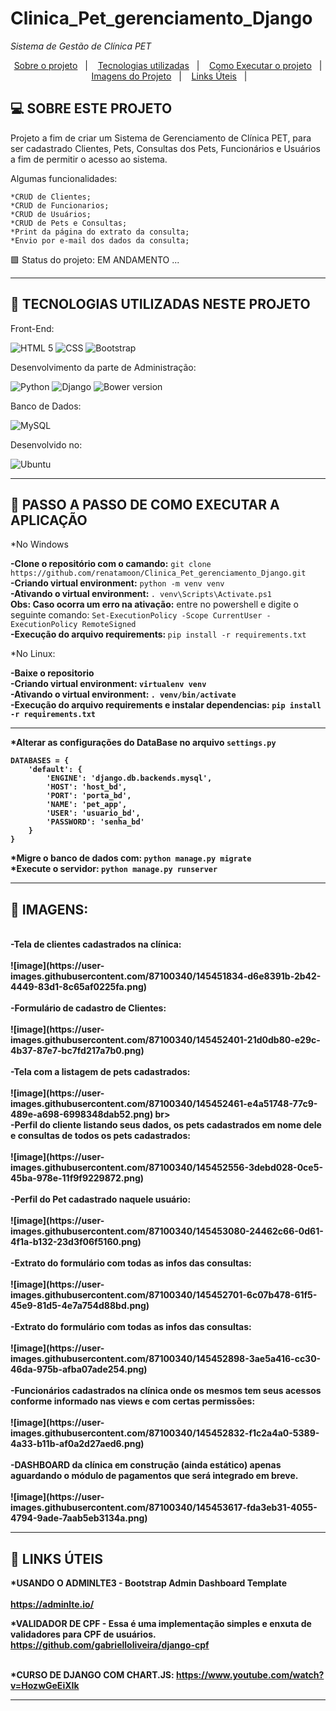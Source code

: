 # Clinica_Pet_gerenciamento_Django
<i>Sistema de Gestão de Clínica PET</i>

<p align="center">
  <a href="#projeto">Sobre o projeto</a>&nbsp;&nbsp;&nbsp;|&nbsp;&nbsp;&nbsp;
  <a href="#tecnologias">Tecnologias utilizadas</a>&nbsp;&nbsp;&nbsp;|&nbsp;&nbsp;&nbsp;
  <a href="#instalacao">Como Executar o projeto</a>&nbsp;&nbsp;&nbsp;|&nbsp;&nbsp;&nbsp; 
  <a href="#imagens">Imagens do Projeto</a>&nbsp;&nbsp;&nbsp;|&nbsp;&nbsp;&nbsp; 
  <a href="#links_apps">Links Úteis</a>&nbsp;&nbsp;&nbsp;|&nbsp;&nbsp;&nbsp;
 
</p>

## <a id="projeto"> 💻 SOBRE ESTE PROJETO </a>

Projeto a fim de criar um Sistema de Gerenciamento de Clínica PET, para ser cadastrado Clientes,
Pets, Consultas dos Pets, Funcionários e Usuários a fim de permitir o acesso ao sistema.

Algumas funcionalidades:

    *CRUD de Clientes;
    *CRUD de Funcionarios;
    *CRUD de Usuários;
    *CRUD de Pets e Consultas;
    *Print da página do extrato da consulta;
    *Envio por e-mail dos dados da consulta;

🟩 Status do projeto: EM ANDAMENTO ... <br>

<hr>
  
  ## <a id="tecnologias"> 🧪 TECNOLOGIAS UTILIZADAS NESTE PROJETO </a>

Front-End:

![HTML 5](https://img.shields.io/badge/HTML5-E34F26?style=for-the-badge&logo=html5&logoColor=white)
![CSS](https://img.shields.io/badge/CSS3-1572B6?style=for-the-badge&logo=css3&logoColor=white)
![Bootstrap](https://img.shields.io/badge/Bootstrap-563D7C?style=for-the-badge&logo=bootstrap&logoColor=white)

Desenvolvimento da parte de Administração:

![Python](https://img.shields.io/badge/Python-3776AB?style=for-the-badge&logo=python&logoColor=white)
![Django](https://img.shields.io/badge/Django-092E20?style=for-the-badge&logo=django&logoColor=green)
![Bower version](https://img.shields.io/bower/v/adminlte.svg)

Banco de Dados:

![MySQL](https://img.shields.io/badge/MySQL-00000F?style=for-the-badge&logo=mysql&logoColor=white)

Desenvolvido no:

![Ubuntu](https://img.shields.io/badge/Ubuntu-E95420?style=for-the-badge&logo=ubuntu&logoColor=white)

<hr>

## <a id="instalacao"> 🔴 PASSO A PASSO DE COMO EXECUTAR A APLICAÇÃO </a> 

*No Windows

<b>-Clone o repositório com o camando:</b> `git clone https://github.com/renatamoon/Clinica_Pet_gerenciamento_Django.git` <br>
<b>-Criando virtual environment:</b> `python -m venv venv`<br>
<b>-Ativando o virtual environment: </b>`. venv\Scripts\Activate.ps1`<br>
<b>Obs: Caso ocorra um erro na ativação:</b> entre no powershell e digite o seguinte comando: `Set-ExecutionPolicy -Scope CurrentUser -ExecutionPolicy RemoteSigned`<br>
<b>-Execução do arquivo requirements: </b>`pip install -r requirements.txt`<br>

*No Linux:

<b>-Baixe o repositorio<br>
<b>-Criando virtual environment:</b> `virtualenv venv`<br>
<b>-Ativando o virtual environment:</b> `. venv/bin/activate`<br>
<b>-Execução do arquivo requirements e instalar dependencias:</b> `pip install -r requirements.txt`<br>
  
 <hr> 
  
*Alterar as configurações do DataBase no arquivo <b>`settings.py`</b> <br>

```
DATABASES = {
    'default': {
        'ENGINE': 'django.db.backends.mysql',
        'HOST': 'host_bd',
        'PORT': 'porta_bd',
        'NAME': 'pet_app',
        'USER': 'usuario_bd',
        'PASSWORD': 'senha_bd'    
    }
}
```
 *Migre o banco de dados com: `python manage.py migrate` <br>
 *Execute o servidor: `python manage.py runserver` <br>
  
<hr>

## <a id="imagens"> 🔴 IMAGENS: </a> 
<br>
-Tela de clientes cadastrados na clínica:
<br>
<br>
![image](https://user-images.githubusercontent.com/87100340/145451834-d6e8391b-2b42-4449-83d1-8c65af0225fa.png)
<br>
<br>
-Formulário de cadastro de Clientes:
<br>
<br>
![image](https://user-images.githubusercontent.com/87100340/145452401-21d0db80-e29c-4b37-87e7-bc7fd217a7b0.png)
<br>
<br>
-Tela com a listagem de pets cadastrados:
<br>
<br>  
![image](https://user-images.githubusercontent.com/87100340/145452461-e4a51748-77c9-489e-a698-6998348dab52.png)
br>
<br>  
-Perfil do cliente listando seus dados, os pets cadastrados em nome dele e consultas de todos os pets cadastrados:
 <br>
<br>
![image](https://user-images.githubusercontent.com/87100340/145452556-3debd028-0ce5-45ba-978e-11f9f9229872.png)
<br>
<br>
-Perfil do Pet cadastrado naquele usuário:
<br>
<br>
![image](https://user-images.githubusercontent.com/87100340/145453080-24462c66-0d61-4f1a-b132-23d3f06f5160.png)
<br>
<br> 
-Extrato do formulário com todas as infos das consultas:
<br>
<br> 
![image](https://user-images.githubusercontent.com/87100340/145452701-6c07b478-61f5-45e9-81d5-4e7a754d88bd.png)
<br>
<br>
-Extrato do formulário com todas as infos das consultas:
<br>
<br>
![image](https://user-images.githubusercontent.com/87100340/145452898-3ae5a416-cc30-46da-975b-afba07ade254.png)
<br>
<br>
-Funcionários cadastrados na clínica onde os mesmos tem seus acessos conforme informado nas views e com certas permissões:
<br>
<br>  
![image](https://user-images.githubusercontent.com/87100340/145452832-f1c2a4a0-5389-4a33-b11b-af0a2d27aed6.png)  
<br>
<br>
-DASHBOARD da clínica em construção (ainda estático) apenas aguardando o módulo de pagamentos que será integrado em breve.
<br>
<br>    
![image](https://user-images.githubusercontent.com/87100340/145453617-fda3eb31-4055-4794-9ade-7aab5eb3134a.png)

<hr>
  
## <a id="links_apps"> 🔴 LINKS ÚTEIS </a> 

*USANDO O ADMINLTE3 - Bootstrap Admin Dashboard Template<br>
<br>
https://adminlte.io/<br>  

*VALIDADOR DE CPF - Essa é uma implementação simples e enxuta de validadores para CPF de usuários.
https://github.com/gabrielloliveira/django-cpf<br>
<br>

*CURSO DE DJANGO COM CHART.JS: https://www.youtube.com/watch?v=HozwGeEiXIk
<hr>
